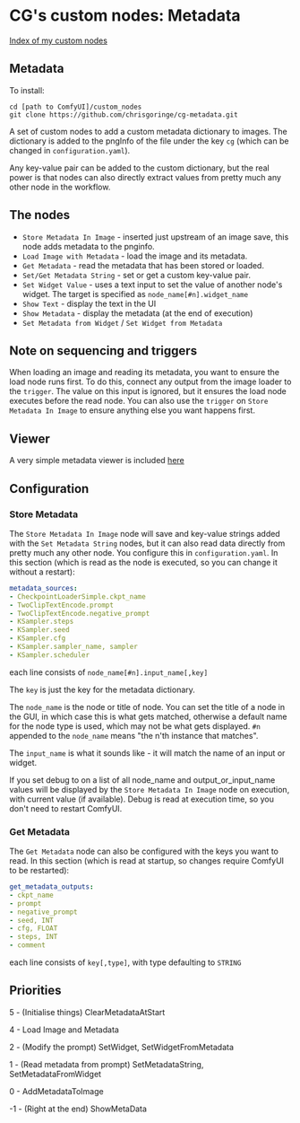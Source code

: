 # CG's custom nodes: Metadata

[Index of my custom nodes](https://github.com/chrisgoringe/cg-nodes-index)

## Metadata

To install:
```
cd [path to ComfyUI]/custom_nodes
git clone https://github.com/chrisgoringe/cg-metadata.git
```

A set of custom nodes to add a custom metadata dictionary to images. The dictionary is added to the pngInfo of the file under the key `cg` (which can be changed in `configuration.yaml`). 

Any key-value pair can be added to the custom dictionary, but the real power is that nodes can also directly extract values from pretty much any other node in the workflow.

## The nodes

- `Store Metadata In Image` - inserted just upstream of an image save, this node adds metadata to the pnginfo. 
- `Load Image with Metadata` - load the image and its metadata. 
- `Get Metadata` - read the metadata that has been stored or loaded. 
- `Set/Get Metadata String` - set or get a custom key-value pair. 
- `Set Widget Value` - uses a text input to set the value of another node's widget. The target is specified as `node_name[#n].widget_name`
- `Show Text` - display the text in the UI
- `Show Metadata` - display the metadata (at the end of execution)
- `Set Metadata from Widget` / `Set Widget from Metadata`

## Note on sequencing and triggers

When loading an image and reading its metadata, you want to ensure the load node runs first. To do this, connect any output from the image loader to the `trigger`. The value on this input is ignored, but it ensures the load node executes before the read node. You can also use the `trigger` on `Store Metadata In Image` to ensure anything else you want happens first.

## Viewer

A very simple metadata viewer is included [here](./viewer/index.html)

## Configuration

### Store Metadata

The `Store Metadata In Image` node will save and key-value strings added with the `Set Metadata String` nodes, but it can also read data directly from pretty much any other node. You configure this in `configuration.yaml`. In this section (which is read as the node is executed, so you can change it without a restart):

```yaml
metadata_sources:
- CheckpointLoaderSimple.ckpt_name
- TwoClipTextEncode.prompt
- TwoClipTextEncode.negative_prompt
- KSampler.steps
- KSampler.seed
- KSampler.cfg
- KSampler.sampler_name, sampler
- KSampler.scheduler
```
each line consists of `node_name[#n].input_name[,key]`

The `key` is just the key for the metadata dictionary. 

The `node_name` is the node or title of node. You can set the title of a node in the GUI, in which case this is what gets matched, otherwise a default name for the node type is used, which may not be what gets displayed. `#n` appended to the `node_name` means "the n'th instance that matches".

The `input_name` is what it sounds like - it will match the name of an input or widget. 

If you set debug to on a list of all node_name and output_or_input_name values will be displayed by the `Store Metadata In Image` node on execution, with current value (if available). Debug is read at execution time, so you don't need to restart ComfyUI.

### Get Metadata

The `Get Metadata` node can also be configured with the keys you want to read. In this section (which is read at startup, so changes require ComfyUI to be restarted):
```yaml
get_metadata_outputs:
- ckpt_name
- prompt
- negative_prompt
- seed, INT
- cfg, FLOAT
- steps, INT
- comment
```
each line consists of `key[,type]`, with type defaulting to `STRING`

## Priorities

 5 - (Initialise things) ClearMetadataAtStart

 4 - Load Image and Metadata

 2 - (Modify the prompt) SetWidget, SetWidgetFromMetadata

 1 - (Read metadata from prompt) SetMetadataString, SetMetadataFromWidget

 0 - AddMetadataToImage

-1 - (Right at the end) ShowMetaData

